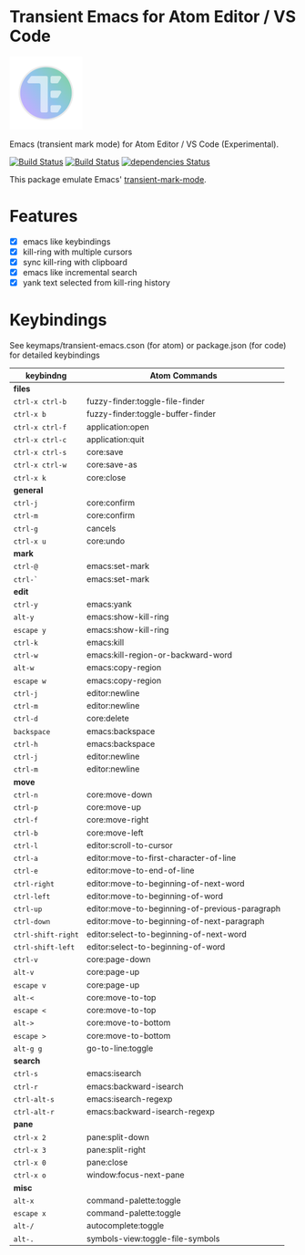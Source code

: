 # Transient Emacs for Atom Editor / VS Code

<img src="https://raw.githubusercontent.com/yasuyuky/transient-emacs/master/image/icon.svg?sanitize=true" width="128px">

Emacs (transient mark mode) for Atom Editor / VS Code (Experimental).

[![Build Status](https://travis-ci.org/yasuyuky/transient-emacs.svg)](https://travis-ci.org/yasuyuky/transient-emacs)
[![Build Status](https://dev.azure.com/yasuyuky/transient-emacs/_apis/build/status/yasuyuky.transient-emacs?branchName=master)](https://dev.azure.com/yasuyuky/transient-emacs/_build/latest?definitionId=1&branchName=master)
[![dependencies Status](https://david-dm.org/yasuyuky/transient-emacs/status.svg)](https://david-dm.org/yasuyuky/transient-emacs)

This package emulate Emacs'
[transient-mark-mode](http://www.emacswiki.org/emacs/TransientMarkMode).

# Features

- [x] emacs like keybindings
- [x] kill-ring with multiple cursors
- [x] sync kill-ring with clipboard
- [x] emacs like incremental search
- [x] yank text selected from kill-ring history

# Keybindings

See keymaps/transient-emacs.cson (for atom) or package.json (for code) for detailed keybindings

| keybindng          | Atom Commands                                  |
| ------------------ | ---------------------------------------------- |
| **files**          |                                                |
| `ctrl-x ctrl-b`    | fuzzy-finder:toggle-file-finder                |
| `ctrl-x b`         | fuzzy-finder:toggle-buffer-finder              |
| `ctrl-x ctrl-f`    | application:open                               |
| `ctrl-x ctrl-c`    | application:quit                               |
| `ctrl-x ctrl-s`    | core:save                                      |
| `ctrl-x ctrl-w`    | core:save-as                                   |
| `ctrl-x k`         | core:close                                     |
| **general**        |                                                |
| `ctrl-j`           | core:confirm                                   |
| `ctrl-m`           | core:confirm                                   |
| `ctrl-g`           | cancels                                        |
| `ctrl-x u`         | core:undo                                      |
| **mark**           |                                                |
| `ctrl-@`           | emacs:set-mark                                 |
| `` ctrl-` ``       | emacs:set-mark                                 |
| **edit**           |                                                |
| `ctrl-y`           | emacs:yank                                     |
| `alt-y`            | emacs:show-kill-ring                           |
| `escape y`         | emacs:show-kill-ring                           |
| `ctrl-k`           | emacs:kill                                     |
| `ctrl-w`           | emacs:kill-region-or-backward-word             |
| `alt-w`            | emacs:copy-region                              |
| `escape w`         | emacs:copy-region                              |
| `ctrl-j`           | editor:newline                                 |
| `ctrl-m`           | editor:newline                                 |
| `ctrl-d`           | core:delete                                    |
| `backspace`        | emacs:backspace                                |
| `ctrl-h`           | emacs:backspace                                |
| `ctrl-j`           | editor:newline                                 |
| `ctrl-m`           | editor:newline                                 |
| **move**           |                                                |
| `ctrl-n`           | core:move-down                                 |
| `ctrl-p`           | core:move-up                                   |
| `ctrl-f`           | core:move-right                                |
| `ctrl-b`           | core:move-left                                 |
| `ctrl-l`           | editor:scroll-to-cursor                        |
| `ctrl-a`           | editor:move-to-first-character-of-line         |
| `ctrl-e`           | editor:move-to-end-of-line                     |
| `ctrl-right`       | editor:move-to-beginning-of-next-word          |
| `ctrl-left`        | editor:move-to-beginning-of-word               |
| `ctrl-up`          | editor:move-to-beginning-of-previous-paragraph |
| `ctrl-down`        | editor:move-to-beginning-of-next-paragraph     |
| `ctrl-shift-right` | editor:select-to-beginning-of-next-word        |
| `ctrl-shift-left`  | editor:select-to-beginning-of-word             |
| `ctrl-v`           | core:page-down                                 |
| `alt-v`            | core:page-up                                   |
| `escape v`         | core:page-up                                   |
| `alt-<`            | core:move-to-top                               |
| `escape <`         | core:move-to-top                               |
| `alt->`            | core:move-to-bottom                            |
| `escape >`         | core:move-to-bottom                            |
| `alt-g g`          | go-to-line:toggle                              |
| **search**         |                                                |
| `ctrl-s`           | emacs:isearch                                  |
| `ctrl-r`           | emacs:backward-isearch                         |
| `ctrl-alt-s`       | emacs:isearch-regexp                           |
| `ctrl-alt-r`       | emacs:backward-isearch-regexp                  |
| **pane**           |                                                |
| `ctrl-x 2`         | pane:split-down                                |
| `ctrl-x 3`         | pane:split-right                               |
| `ctrl-x 0`         | pane:close                                     |
| `ctrl-x o`         | window:focus-next-pane                         |
| **misc**           |                                                |
| `alt-x`            | command-palette:toggle                         |
| `escape x`         | command-palette:toggle                         |
| `alt-/`            | autocomplete:toggle                            |
| `alt-.`            | symbols-view:toggle-file-symbols               |
